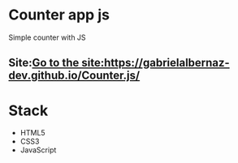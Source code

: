 <h1> Counter app js </h1>
<p> Simple counter with JS </p>
<h2>Site:<a href="https://gabrielalbernaz-dev.github.io/Counter.js/">Go to the site:https://gabrielalbernaz-dev.github.io/Counter.js/</a>

<h1> Stack </h1>
<ul>
 <li>HTML5</li>
 <li>CSS3</li>
 <li>JavaScript</li>
</ul>
